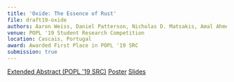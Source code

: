 ```yaml
---
title: 'Oxide: The Essence of Rust'
file: draft19-oxide
authors: Aaron Weiss, Daniel Patterson, Nicholas D. Matsakis, Amal Ahmed
venue: POPL '19 Student Research Competition 
location: Cascais, Portugal
award: Awarded First Place in POPL '19 SRC
submission: true
---
```


[Extended Abstract (POPL '19 SRC)](./pubs/popl19-src-oxide.pdf)
[Poster](./pubs/popl19-src-oxide-poster.pdf)
[Slides](./pubs/popl19-src-oxide-slides.pdf)
